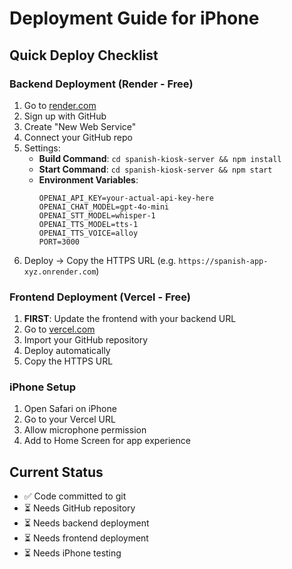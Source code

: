 # Deployment Guide for iPhone

## Quick Deploy Checklist

### Backend Deployment (Render - Free)
1. Go to [render.com](https://render.com) 
2. Sign up with GitHub
3. Create "New Web Service"
4. Connect your GitHub repo
5. Settings:
   - **Build Command**: `cd spanish-kiosk-server && npm install`
   - **Start Command**: `cd spanish-kiosk-server && npm start`
   - **Environment Variables**:
     ```
     OPENAI_API_KEY=your-actual-api-key-here
     OPENAI_CHAT_MODEL=gpt-4o-mini
     OPENAI_STT_MODEL=whisper-1
     OPENAI_TTS_MODEL=tts-1
     OPENAI_TTS_VOICE=alloy
     PORT=3000
     ```
6. Deploy → Copy the HTTPS URL (e.g. `https://spanish-app-xyz.onrender.com`)

### Frontend Deployment (Vercel - Free)
1. **FIRST**: Update the frontend with your backend URL
2. Go to [vercel.com](https://vercel.com)
3. Import your GitHub repository
4. Deploy automatically
5. Copy the HTTPS URL

### iPhone Setup
1. Open Safari on iPhone
2. Go to your Vercel URL
3. Allow microphone permission
4. Add to Home Screen for app experience

## Current Status
- ✅ Code committed to git
- ⏳ Needs GitHub repository
- ⏳ Needs backend deployment
- ⏳ Needs frontend deployment
- ⏳ Needs iPhone testing
